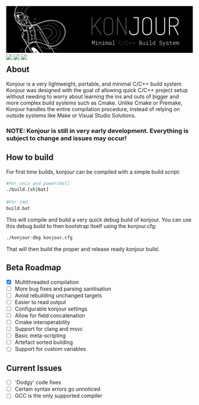<img src="branding/kj_banner.png">

<div align=center style="float: left">
  <img src="https://img.shields.io/github/license/sentinelkly/konjour">
  <img src="https://img.shields.io/tokei/lines/github/sentinelkly/konjour">
  <img src="https://img.shields.io/badge/version-alpha-yellow">
</div>

## About
Konjour is a very lightweight, portable, and minimal C/C++ build system. Konjour was designed with the goal of allowing quick C/C++ project setup without needing to worry about learning the ins and outs of bigger and more complex build systems such as Cmake. Unlike Cmake or Premake, Konjour handles the entire compilation procedure, instead of relying on outside systems like Make or Visual Studio Solutions.

### NOTE: Konjour is still in very early development. Everything is subject to change and issues may occur!

## How to build
For first time builds, konjour can be compiled with a simple build script:
```sh
#For unix and powershell
./build.[sh|bat]

#For cmd 
build.bat
```
This will compile and build a very quick debug build of konjour. You can use this debug build to
then bootstrap itself using the konjour.cfg:
```sh
./konjour-dbg konjour.cfg
```
That will then build the proper and release ready konjour build.

## Beta Roadmap
- [X] Multithreaded compilation
- [ ] More bug fixes and parsing sanitisation
- [ ] Avoid rebuilding unchanged targets
- [ ] Easier to read output
- [ ] Configurable konjour settings
- [ ] Allow for field concatenation
- [ ] Cmake interoperability 
- [ ] Support for clang and msvc
- [ ] Basic meta-scripting
- [ ] Artefact sorted building
- [ ] Support for custom variables

## Current Issues
- [ ] 'Dodgy' code fixes
- [ ] Certain syntax errors go unnoticed 
- [ ] GCC is the only supported compiler
